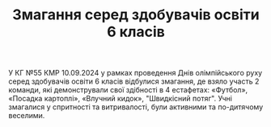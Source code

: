 ﻿---
title: Змагання серед здобувачів освіти 6 класів
---

У КГ №55 КМР 10.09.2024 у рамках проведення Днів олімпійського руху серед здобувачів освіти 6 класів відбулися змагання, де взяло участь 2 команди, які демонстрували свої здібності в 4 естафетах: «Футбол», «Посадка картоплі», «Влучний кидок», "Швидкісний потяг". Учні змагалися у спритності та витривалості, були активними та по-дитячому веселими.

<slideshow />
